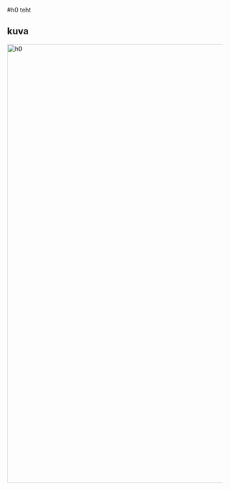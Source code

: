 #h0 teht

## kuva


<img width="1914" height="1026" alt="h0" src="https://github.com/user-attachments/assets/8412ecba-5955-4497-ba5a-dced72afbed9" />

